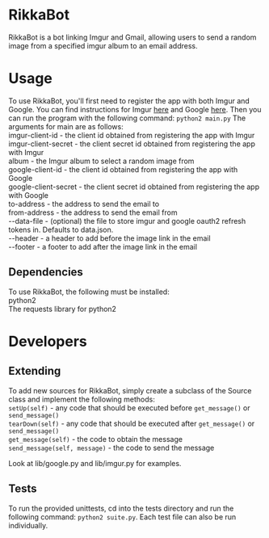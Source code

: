 RikkaBot
========

RikkaBot is a bot linking Imgur and Gmail, allowing users to send a random
image from a specified imgur album to an email address.

Usage
=====

To use RikkaBot, you'll first need to register the app with both Imgur and 
Google. You can find instructions for Imgur 
[here](https://api.imgur.com/oauth2#register) and Google 
[here](https://developers.google.com/accounts/docs/OAuth2Login#getcredentials).
Then you can run the program with the following command: `python2 main.py`
The arguments for main are as follows:  
imgur-client-id - the client id obtained from registering the app with Imgur  
imgur-client-secret - the client secret id obtained from registering the app 
  with Imgur  
album - the Imgur album to select a random image from  
google-client-id - the client id obtained from registering the app with Google  
google-client-secret - the client secret id obtained from registering the app
  with Google  
to-address - the address to send the email to  
from-address - the address to send the email from  
--data-file - (optional) the file to store imgur and google oauth2 refresh 
  tokens in. Defaults to data.json.  
--header - a header to add before the image link in the email  
--footer - a footer to add after the image link in the email

Dependencies
------------

To use RikkaBot, the following must be installed:  
python2  
The requests library for python2

Developers
==========

Extending
---------

To add new sources for RikkaBot, simply create a subclass of the Source class
and implement the following methods:  
`setUp(self)` - any code that should be executed before `get_message()` 
  or `send_message()`  
`tearDown(self)` - any code that should be executed after `get_message()`
  or `send_message()`  
`get_message(self)` - the code to obtain the message  
`send_message(self, message)` - the code to send the message

Look at lib/google.py and lib/imgur.py for examples.

Tests
-----

To run the provided unittests, cd into the tests directory and run the following
command: `python2 suite.py`. Each test file can also be run individually.
